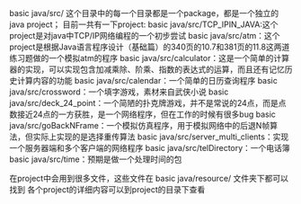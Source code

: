 basic java/src/ 这个目录中的每一个目录都是一个package，都是一个独立的java project；
目前一共有一下project:
	basic java/src/TCP_IPIN_JAVA:这个project是对java中TCP/IP网络编程的一个初步尝试
	basic java/src/atm：这个project是根据Java语言程序设计（基础篇）的340页的10.7和381页的11.8这两道练习题做的一个模拟atm的程序
	basic java/src/calculator：这是一个简单的计算器的实现，可以实现包含加减乘除、阶乘、指数的表达式的运算，而且还有记忆历史计算内容的功能
	basic java/src/calendar：一个简单的日历查询程序
	basic java/src/crossword：一个填字游戏，素材来自武侠小说
	basic java/src/deck_24_point：一个简陋的扑克牌游戏，并不是常说的24点，而是点数接近24点的一方获胜，是一个网络程序，但在工作的时候有很多bug
	basic java/src/goBackNFrame：一个模拟仿真程序，用于模拟网络中的后退N帧算法，但实际上实现的是选择重传算法
	basic java/src/server_multi_clients：实现一个服务器端和多个客户端的网络程序
	basic java/src/telDirectory：一个电话簿
	basic java/src/time：预期是做一个处理时间的包
	

在project中会用到很多文件，这些文件在 basic java/resource/ 文件夹下都可以找到
各个project的详细内容可以到project的目录下查看
